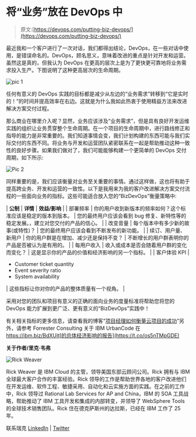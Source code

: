 # 将“业务”放在 DevOps 中

> 原文:[https://devops.com/putting-biz-devops/](https://devops.com/putting-biz-devops/)

最近我和一个客户进行了一次对话，我们都得出结论，DevOps，在一些对话中使用，是错误命名的。DevOps，顾名思义，意味着改进的重点是针对开发和运营。虽然这是真的，但我认为 DevOps 在更高的层次上是为了更快更可靠地将业务需求投入生产。下图说明了这种更高层次的生命周期。

![pic 1](../Images/26804714250bdd1ab01e922280739603.png)

任何有意义的 DevOps 实践的目标都是减少从左边的“业务需求”转移到“它是实时的！”的时间并提高效率在右边。这就是为什么我如此热衷于使用精益方法来改进解决方案交付过程。

那么商业在哪里介入呢？显然，业务应该涉及“业务需求”，但是具有良好开发运维实践的组织让业务贯穿整个生命周期。在一个项目的生命周期中，进行路线修正和指导的能力是非常重要的。我们知道事情会变，我们计划构建的东西可能与我们实际交付的东西不同。将业务与开发和运营团队紧密联系在一起是帮助推动这种一致性的良好步骤。如果我们做对了，我们可能能够构建一个更简单的 DevOps 交付周期，如下所示:

![Pic 2](../Images/2f0a25f0f478271121b47cf172c9b2b4.png)

同样重要的是，我们应该衡量对业务至关重要的事情。通过这样做，这也将有助于提高跨业务、开发和运营的一致性。以下是我用来为我的客户改进解决方案交付流程的一些面向业务的指标。这些可能适合放入您的“BizDevOps”衡量策略中:

| **公制** | **详情** | **效益/影响** |
| 部署频率 | 你的用户收到新版本的频率如何？这个标准应该是稳定的版本到版本。 | 您的最终用户应该会看到 bug 修复、新特性等的稳定发展。，建立对您交付的产品的信心。 |
| 改变音量 | 每个版本中有多少新的故事(或特性)？ | 您的最终用户应该会看到不断发布的新功能。 |
| 续订、用户量、新用户 | 你的用户群是在增加、减少还是保持不变？ | 不断增长的用户群表明你的产品是否被认为是有用的。 |
| 每用户收入 | 收入或成本是否会随着用户群的变化而变化？ | 这是显示你的产品的价值和经济影响的另一个指标。 |
| 客户体验 KPI | 

*   Customer ticket quantity
*   Event severity ratio
*   System availability

 | 这些指标让你对你的产品的整体质量有一个视角。 |

采用对您的团队和项目有意义的正确的面向业务的度量标准将帮助您将您的 DevOps 能力扩展到更广泛、更有意义的“BizDevOps”实践中！

有关相关指标的更多信息，请查看我的博客“[项目经理如何衡量云项目的成功](http://www.thoughtsoncloud.com/2015/07/how-project-managers-can-measure-a-cloud-projects-success/)”另外，请参考 Forrester Consulting 关于 IBM UrbanCode 在 https://ibm.biz/BdXUjt[的总体经济影响的报告](https://t.co/os5nTMpGDE)

**关于作者/里克·韦弗**

![Rick Weaver](../Images/63b12ca1c0ce6d3ed29758a623462be4.png)

Rick Weaver 是 IBM Cloud 的主管，领导美国东部云顾问公司。Rick 拥有与 IBM 全球最大客户合作的丰富经验。Rick 领导的工作是帮助世界各地的客户改进他们在开发运维、软件工程、敏捷采用、自动化和云实施方面的实践。在之前的工作中，Rick 领导过 Rational Lab Services for AP and China，IBM 的 SOA 工具战略，帮助推动了 IBM 工具开发和集成的内部转变，并领导了 WebSphere Tools 的全球技术销售团队。Rick 住在德克萨斯州的达拉斯，已经在 IBM 工作了 25 年。

联系瑞克 [LinkedIn](https://www.linkedin.com/in/rick-weaver-962a4b10) | [Twitter](https://twitter.com/weaver_rick)